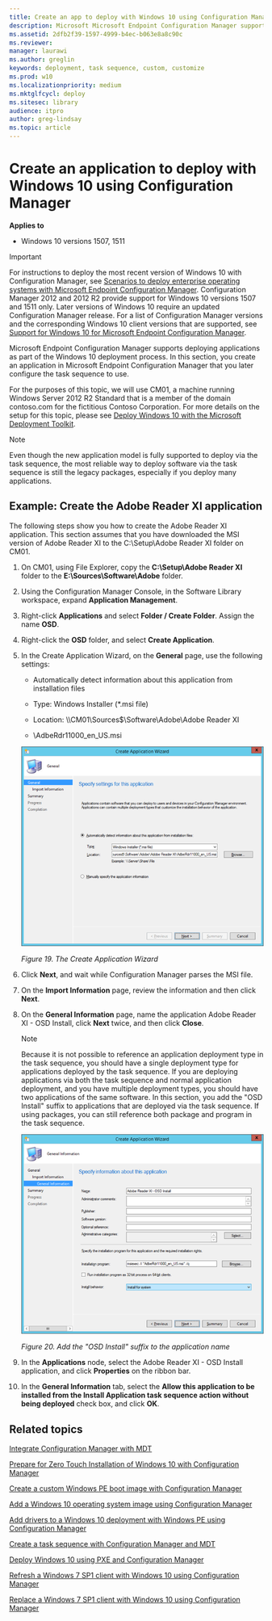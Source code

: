 ```yaml
---
title: Create an app to deploy with Windows 10 using Configuration Manager
description: Microsoft Microsoft Endpoint Configuration Manager supports deploying applications as part of the Windows 10 deployment process.
ms.assetid: 2dfb2f39-1597-4999-b4ec-b063e8a8c90c
ms.reviewer: 
manager: laurawi
ms.author: greglin
keywords: deployment, task sequence, custom, customize
ms.prod: w10
ms.localizationpriority: medium
ms.mktglfcycl: deploy
ms.sitesec: library
audience: itpro
author: greg-lindsay
ms.topic: article
---
```


# Create an application to deploy with Windows 10 using Configuration Manager


**Applies to**

-   Windows 10 versions 1507, 1511

>[!IMPORTANT]
>For instructions to deploy the most recent version of Windows 10 with Configuration Manager, see [Scenarios to deploy enterprise operating systems with Microsoft Endpoint Configuration Manager](https://docs.microsoft.com/sccm/osd/deploy-use/scenarios-to-deploy-enterprise-operating-systems). 
>Configuration Manager 2012 and 2012 R2 provide support for Windows 10 versions 1507 and 1511 only. Later versions of Windows 10 require an updated Configuration Manager release. For a list of Configuration Manager versions and the corresponding Windows 10 client versions that are supported, see [Support for Windows 10 for  Microsoft Endpoint Configuration Manager](https://docs.microsoft.com/sccm/core/plan-design/configs/support-for-windows-10).

Microsoft Endpoint Configuration Manager supports deploying applications as part of the Windows 10 deployment process. In this section, you create an application in Microsoft Endpoint Configuration Manager that you later configure the task sequence to use.

For the purposes of this topic, we will use CM01, a machine running Windows Server 2012 R2 Standard that is a member of the domain contoso.com for the fictitious Contoso Corporation. For more details on the setup for this topic, please see [Deploy Windows 10 with the Microsoft Deployment Toolkit](../deploy-windows-mdt/deploy-windows-10-with-the-microsoft-deployment-toolkit.md).

>[!NOTE]
>Even though the new application model is fully supported to deploy via the task sequence, the most reliable way to deploy software via the task sequence is still the legacy packages, especially if you deploy many applications.

## Example: Create the Adobe Reader XI application


The following steps show you how to create the Adobe Reader XI application. This section assumes that you have downloaded the MSI version of Adobe Reader XI to the C:\\Setup\\Adobe Reader XI folder on CM01.

1.  On CM01, using File Explorer, copy the **C:\\Setup\\Adobe Reader XI** folder to the **E:\\Sources\\Software\\Adobe** folder.

2.  Using the Configuration Manager Console, in the Software Library workspace, expand **Application Management**.

3.  Right-click **Applications** and select **Folder / Create Folder**. Assign the name **OSD**.

4.  Right-click the **OSD** folder, and select **Create Application**.

5.  In the Create Application Wizard, on the **General** page, use the following settings:

    * Automatically detect information about this application from installation files

    * Type: Windows Installer (\*.msi file)

    * Location: \\\\CM01\\Sources$\\Software\\Adobe\\Adobe Reader XI

    * \\AdbeRdr11000\_en\_US.msi

    ![The Create Application Wizard](../images/mdt-06-fig20.png "The Create Application Wizard")

    *Figure 19. The Create Application Wizard*

6.  Click **Next**, and wait while Configuration Manager parses the MSI file.

7.  On the **Import Information** page, review the information and then click **Next**.

8.  On the **General Information** page, name the application Adobe Reader XI - OSD Install, click **Next** twice, and then click **Close**.

    >[!NOTE]
    >Because it is not possible to reference an application deployment type in the task sequence, you should have a single deployment type for applications deployed by the task sequence. If you are deploying applications via both the task sequence and normal application deployment, and you have multiple deployment types, you should have two applications of the same software. In this section, you add the "OSD Install" suffix to applications that are deployed via the task sequence. If using packages, you can still reference both package and program in the task sequence.
  
    ![Add the OSD Install suffix to the application name](../images/mdt-06-fig21.png "Add the OSD Install suffix to the application name")
  
    *Figure 20. Add the "OSD Install" suffix to the application name*

9.  In the **Applications** node, select the Adobe Reader XI - OSD Install application, and click **Properties** on the ribbon bar.

10. In the **General Information** tab, select the **Allow this application to be installed from the Install Application task sequence action without being deployed** check box, and click **OK**.

## Related topics


[Integrate Configuration Manager with MDT](../deploy-windows-mdt/integrate-configuration-manager-with-mdt.md)

[Prepare for Zero Touch Installation of Windows 10 with Configuration Manager](prepare-for-zero-touch-installation-of-windows-10-with-configuration-manager.md)

[Create a custom Windows PE boot image with Configuration Manager](create-a-custom-windows-pe-boot-image-with-configuration-manager.md)

[Add a Windows 10 operating system image using Configuration Manager](add-a-windows-10-operating-system-image-using-configuration-manager.md)

[Add drivers to a Windows 10 deployment with Windows PE using Configuration Manager](add-drivers-to-a-windows-10-deployment-with-windows-pe-using-configuration-manager.md)

[Create a task sequence with Configuration Manager and MDT](../deploy-windows-mdt/create-a-task-sequence-with-configuration-manager-and-mdt.md)

[Deploy Windows 10 using PXE and Configuration Manager](deploy-windows-10-using-pxe-and-configuration-manager.md)

[Refresh a Windows 7 SP1 client with Windows 10 using Configuration Manager](refresh-a-windows-7-client-with-windows-10-using-configuration-manager.md)

[Replace a Windows 7 SP1 client with Windows 10 using Configuration Manager](replace-a-windows-7-client-with-windows-10-using-configuration-manager.md)

 

 





